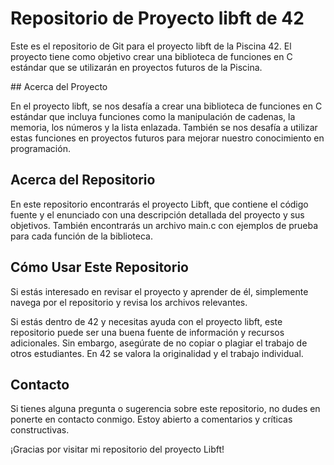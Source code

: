 # Repositorio de Proyecto libft de 42

Este es el repositorio de Git para el proyecto libft de la Piscina 42. El proyecto tiene como objetivo crear una biblioteca de funciones en C estándar que se utilizarán en proyectos futuros de la Piscina.

## Acerca del Proyecto

En el proyecto libft, se nos desafía a crear una biblioteca de funciones en C estándar que incluya funciones como la manipulación de cadenas, la memoria, los números y la lista enlazada. También se nos desafía a utilizar estas funciones en proyectos futuros para mejorar nuestro conocimiento en programación.

## Acerca del Repositorio

En este repositorio encontrarás el proyecto Libft, que contiene el código fuente y el enunciado con una descripción detallada del proyecto y sus objetivos. También encontrarás un archivo main.c con ejemplos de prueba para cada función de la biblioteca.

## Cómo Usar Este Repositorio

Si estás interesado en revisar el proyecto y aprender de él, simplemente navega por el repositorio y revisa los archivos relevantes.

Si estás dentro de 42 y necesitas ayuda con el proyecto libft, este repositorio puede ser una buena fuente de información y recursos adicionales. Sin embargo, asegúrate de no copiar o plagiar el trabajo de otros estudiantes. En 42 se valora la originalidad y el trabajo individual.

## Contacto

Si tienes alguna pregunta o sugerencia sobre este repositorio, no dudes en ponerte en contacto conmigo. Estoy abierto a comentarios y críticas constructivas.

¡Gracias por visitar mi repositorio del proyecto Libft!
